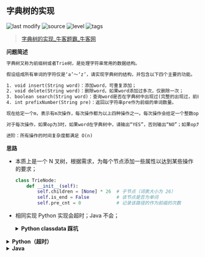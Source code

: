 ## 字典树的实现
<!--START_SECTION:badge-->

![last modify](https://img.shields.io/static/v1?label=last%20modify&message=2022-10-14%2000%3A39%3A24&color=yellowgreen&style=flat-square)
![source](https://img.shields.io/static/v1?label=source&message=%E7%89%9B%E5%AE%A2&color=green&style=flat-square)
![level](https://img.shields.io/static/v1?label=level&message=%E4%B8%AD%E7%AD%89&color=yellow&style=flat-square)
![tags](https://img.shields.io/static/v1?label=tags&message=%E8%AE%BE%E8%AE%A1&color=orange&style=flat-square)

<!--END_SECTION:badge-->
<!--info
tags: [设计]
source: 牛客
level: 中等
number: '0124'
name: 字典树的实现
companies: []
-->

> [字典树的实现_牛客题霸_牛客网](https://www.nowcoder.com/practice/a55a584bc0ca4a83a272680174be113b)

<summary><b>问题简述</b></summary>

```txt
字典树又称为前缀树或者Trie树，是处理字符串常用的数据结构。

假设组成所有单词的字符仅是‘a’～‘z’，请实现字典树的结构，并包含以下四个主要的功能。

1. void insert(String word)：添加word，可重复添加；
2. void delete(String word)：删除word，如果word添加过多次，仅删除一次；
3. boolean search(String word)：查询word是否在字典树中出现过(完整的出现过，前缀式不算)；
4. int prefixNumber(String pre)：返回以字符串pre作为前缀的单词数量。

现在给定一个m，表示有m次操作，每次操作都为以上四种操作之一。每次操作会给定一个整数op和一个字符串word，op代表一个操作码，如果op为1，则代表添加word，op为2则代表删除word，op为3则代表查询word是否在字典树中，op为4代表返回以word为前缀的单词数量（数据保证不会删除不存在的word）。

对于每次操作，如果op为3时，如果word在字典树中，请输出“YES”，否则输出“NO”；如果op为4时，请输出返回以word为前缀的单词数量，其它情况不输出。

进阶：所有操作的时间复杂度都满足 O(n)
```

<!-- 
<details><summary><b>详细描述</b></summary>

```txt
```

</details>
-->

<!-- <div align="center"><img src="../../../_assets/xxx.png" height="300" /></div> -->

<summary><b>思路</b></summary>

- 本质上是一个 N 叉树，根据需求，为每个节点添加一些属性以达到某些操作的要求；
    ```python
    class TrieNode:
        def __init__(self):
            self.children = [None] * 26  # 子节点（词表大小为 26）
            self.is_end = False          # 该节点是否为单词
            self.pre_cnt = 0             # 记录该路径的作为前缀的次数
    ```
- 相同实现 Python 实现会超时；Java 不会；

    <details><summary><b>Python classdata 踩坑</b></summary>
    
    ```python
    @dataclass
    class TrieNode:
        children = [None] * 26  # 所有 node 的 children 都指向同一个引用
        is_end = False
        pre_cnt = 0

        # def __post_init__(self):

    t1 = TrieNode()
    t2 = TrieNode()

    print(t1.children is t2.children)  # True

    # 正确设置默认值的方法是使用 __post_init__
    @dataclass
    class TrieNode:
        children = None
        is_end = False  # 基本类型没有关系
        pre_cnt = 0

        def __post_init__(self):
            self.children = [None] * 26


    t1 = TrieNode()
    t2 = TrieNode()

    print(t1.children is t2.children)  # False
    ```

    </details>

<details><summary><b>Python（超时）</b></summary>

```python
class TrieNode:
    def __init__(self):
        self.is_end = False
        self.children = [None] * 26
        self.pre_cnt = 0

class Trie:
    
    root = TrieNode()
    
    def insert(self, word):
        cur = self.root
        for c in word:
            idx = ord(c) - ord('a')
            if not cur.children[idx]:
                cur.children[idx] = TrieNode()
            cur = cur.children[idx]
            cur.pre_cnt += 1
        cur.is_end = True
    
    def delete(self, word):
        # 只有存在的情况再进行删除
        if not self.search(word): return
            
        cur = self.root
        for c in word:
            idx = ord(c) - ord('a')
            cur = cur.children[idx]
            cur.pre_cnt -= 1
        
        if cur.pre_cnt == 0:
            cur.is_end = False
    
    def search(self, word):
        cur = self.root
        for c in word:
            idx = ord(c) - ord('a')
            if not cur.children[idx]:
                return False
            cur = cur.children[idx]
            
        return cur.is_end
    
    def prefixNumber(self, pre):
        cur = self.root
        for c in pre:
            idx = ord(c) - ord('a')
            if not cur.children[idx]:
                return 0
            cur = cur.children[idx]
            if cur.pre_cnt == 0:
                return 0
        
        return cur.pre_cnt

    
class Solution:
    def trieU(self , operators: List[List[str]]) -> List[str]:
        
        trie = Trie()
        ret = []
        for i, w in operators:
            if i == '1':
                trie.insert(w)
            elif i == '2':
                trie.delete(w)
            elif i == '3':
                r = 'YES' if trie.search(w) else 'NO'
                ret.append(r)
            else:
                r = str(trie.prefixNumber(w))
                ret.append(r)
        
        return ret
```

</details>


<details><summary><b>Java</b></summary>

```java
import java.util.*;

class TrieNode {
    TrieNode[] children;  // 子节点
    boolean is_end;
    int pre_cnt;
    
    TrieNode() {
        children = new TrieNode[26];
        pre_cnt = 0;
        is_end = false;
    }
}

class Trie {
    TrieNode root = new TrieNode();

    Trie() { }

    void insert(String word) {
        TrieNode node = root;
        for (char c : word.toCharArray()) {
            if (node.children[c - 'a'] == null) {
                node.children[c - 'a'] = new TrieNode();
            }
            node = node.children[c - 'a'];
            node.pre_cnt++;
        }
        node.is_end = true;
    }

    void delete(String word) {
        // 只有存在的情况再进行删除（虽然没有这句也能 AC）
        if (!search(word)) return;

        TrieNode node = root;
        for (char c : word.toCharArray()) {
            node = node.children[c - 'a'];
            node.pre_cnt--;
        }
        if (node.pre_cnt == 0) {
            node.is_end = false;
        }
    }

    boolean search(String word) {
        TrieNode node = root;
        for (char c : word.toCharArray()) {
            if (node.children[c - 'a'] == null) {
                return false;
            }
            node = node.children[c - 'a'];
        }

        return node.is_end;
    }

    int prefixNumber(String pre) {
        TrieNode node = root;
        for (char c : pre.toCharArray()) {
            if (node.children[c - 'a'] == null) {
                return 0;
            }
            node = node.children[c - 'a'];
        }

        return node.pre_cnt;
    }
}

public class Solution {
    /**
     * @param operators string字符串二维数组 the ops
     * @return string字符串一维数组
     */
    public String[] trieU(String[][] operators) {

        ArrayList<String> ret = new ArrayList<>();
        Trie trie = new Trie();

        for (String[] opera : operators) {
            if (opera[0].equals("1")) {
                trie.insert(opera[1]);
            } else if (opera[0].equals("2")) {
                trie.delete(opera[1]);
            } else if (opera[0].equals("3")) {
                ret.add(trie.search(opera[1]) ? "YES" : "NO");
            } else if (opera[0].equals("4")) {
                ret.add(String.valueOf(trie.prefixNumber(opera[1])));
            }
        }
        
        String[] ans = new String[ret.size()];
        ret.toArray(ans);
        return ans;
    }
}
```

</details>